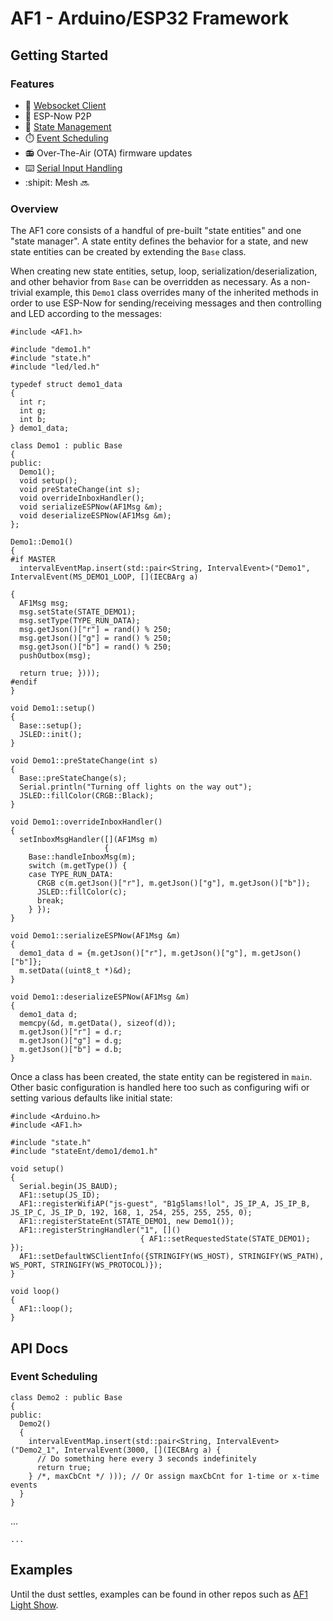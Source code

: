 # AF1 - Arduino/ESP32 Framework

## Getting Started

### Features

- :electric_plug: [Websocket Client](#overview)
- :handshake: ESP-Now P2P
- :trident: [State Management](#overview)
- :stopwatch: [Event Scheduling](#event-scheduling)
- :radio: Over-The-Air (OTA) firmware updates
- :keyboard: [Serial Input Handling](#overview)
- :shipit: Mesh :soon:

### Overview

The AF1 core consists of a handful of pre-built "state entities" and one "state manager". A state entity defines the behavior for a state, and new state entities can be created by extending the `Base` class.

When creating new state entities, setup, loop, serialization/deserialization, and other behavior from `Base` can be overridden as necessary. As a non-trivial example, this `Demo1` class overrides many of the inherited methods in order to use ESP-Now for sending/receiving messages and then controlling and LED according to the messages:

```
#include <AF1.h>

#include "demo1.h"
#include "state.h"
#include "led/led.h"

typedef struct demo1_data
{
  int r;
  int g;
  int b;
} demo1_data;

class Demo1 : public Base
{
public:
  Demo1();
  void setup();
  void preStateChange(int s);
  void overrideInboxHandler();
  void serializeESPNow(AF1Msg &m);
  void deserializeESPNow(AF1Msg &m);
};

Demo1::Demo1()
{
#if MASTER
  intervalEventMap.insert(std::pair<String, IntervalEvent>("Demo1", IntervalEvent(MS_DEMO1_LOOP, [](IECBArg a)
                                                                                  {
  AF1Msg msg;
  msg.setState(STATE_DEMO1);
  msg.setType(TYPE_RUN_DATA);
  msg.getJson()["r"] = rand() % 250;
  msg.getJson()["g"] = rand() % 250;
  msg.getJson()["b"] = rand() % 250;
  pushOutbox(msg);

  return true; })));
#endif
}

void Demo1::setup()
{
  Base::setup();
  JSLED::init();
}

void Demo1::preStateChange(int s)
{
  Base::preStateChange(s);
  Serial.println("Turning off lights on the way out");
  JSLED::fillColor(CRGB::Black);
}

void Demo1::overrideInboxHandler()
{
  setInboxMsgHandler([](AF1Msg m)
                     {
    Base::handleInboxMsg(m);
    switch (m.getType()) {
    case TYPE_RUN_DATA:
      CRGB c(m.getJson()["r"], m.getJson()["g"], m.getJson()["b"]);
      JSLED::fillColor(c);
      break;
    } });
}

void Demo1::serializeESPNow(AF1Msg &m)
{
  demo1_data d = {m.getJson()["r"], m.getJson()["g"], m.getJson()["b"]};
  m.setData((uint8_t *)&d);
}

void Demo1::deserializeESPNow(AF1Msg &m)
{
  demo1_data d;
  memcpy(&d, m.getData(), sizeof(d));
  m.getJson()["r"] = d.r;
  m.getJson()["g"] = d.g;
  m.getJson()["b"] = d.b;
}
```

Once a class has been created, the state entity can be registered in `main`. Other basic configuration is handled here too such as configuring wifi or setting various defaults like initial state:

```
#include <Arduino.h>
#include <AF1.h>

#include "state.h"
#include "stateEnt/demo1/demo1.h"

void setup()
{
  Serial.begin(JS_BAUD);
  AF1::setup(JS_ID);
  AF1::registerWifiAP("js-guest", "B1g5lams!lol", JS_IP_A, JS_IP_B, JS_IP_C, JS_IP_D, 192, 168, 1, 254, 255, 255, 255, 0);
  AF1::registerStateEnt(STATE_DEMO1, new Demo1());
  AF1::registerStringHandler("1", []()
                             { AF1::setRequestedState(STATE_DEMO1); });
  AF1::setDefaultWSClientInfo({STRINGIFY(WS_HOST), STRINGIFY(WS_PATH), WS_PORT, STRINGIFY(WS_PROTOCOL)});
}

void loop()
{
  AF1::loop();
}
```

## API Docs

### Event Scheduling

```
class Demo2 : public Base
{
public:
  Demo2()
  {
    intervalEventMap.insert(std::pair<String, IntervalEvent>("Demo2_1", IntervalEvent(3000, [](IECBArg a) {
      // Do something here every 3 seconds indefinitely
      return true;
    } /*, maxCbCnt */ ))); // Or assign maxCbCnt for 1-time or x-time events
  }
}
```

...

```
...
```

## Examples

Until the dust settles, examples can be found in other repos such as [AF1 Light Show](https://github.com/jonshaw199/af1-light-show).
